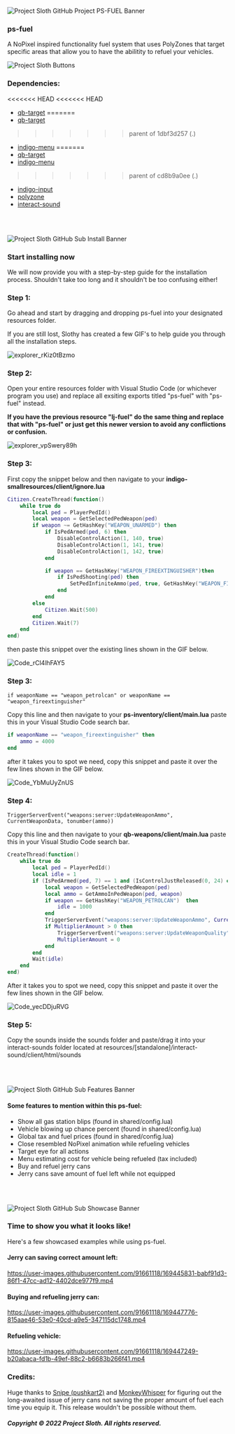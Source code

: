 ![Project Sloth GitHub Project PS-FUEL Banner](https://user-images.githubusercontent.com/91661118/169398756-5c1a49b8-e21c-4a06-baa6-7fcc793c34e3.png)

### ps-fuel
A NoPixel inspired functionality fuel system that uses PolyZones that target specific areas that allow you to have the abilitity to refuel your vehicles.

![Project Sloth Buttons](https://user-images.githubusercontent.com/91661118/169454003-488c8994-eec9-4b92-9b0c-f3a675be7d1b.png)

### Dependencies:
<<<<<<< HEAD
<<<<<<< HEAD
* [qb-target](https://github.com/BerkieBb/qb-target)
=======
* [qb-target](https://github.com/BerkieBb/qb-target)
>>>>>>> parent of 1dbf3d257 (.)
* [indigo-menu](https://github.com/qbcore-framework/indigo-menu)
=======
* [qb-target](https://github.com/BerkieBb/qb-target)
* [indigo-menu](https://github.com/qbcore-framework/indigo-menu)
>>>>>>> parent of cd8b9a0ee (.)
* [indigo-input](https://github.com/qbcore-framework/indigo-input)
* [polyzone](https://github.com/qbcore-framework/PolyZone)
* [interact-sound](https://github.com/qbcore-framework/interact-sound)

<br>
<br>

![Project Sloth GitHub Sub Install Banner](https://user-images.githubusercontent.com/91661118/169409382-9c2c1478-2c48-45a9-a3c6-e9167f741efc.png)


### Start installing now
We will now provide you with a step-by-step guide for the installation process. Shouldn't take too long and it shouldn't be too confusing either! 

### Step 1:
Go ahead and start by dragging and dropping ps-fuel into your designated resources folder.

If you are still lost, Slothy has created a few GIF's to help guide you through all the installation steps.

![explorer_rKiz0tBzmo](https://user-images.githubusercontent.com/91661118/169417369-59282006-7284-477d-853f-c29b108baa5d.gif)

### Step 2:
Open your entire resources folder with Visual Studio Code (or whichever program you use) and replace all exsiting exports titled "ps-fuel" with "ps-fuel" instead. 

**If you have the previous resource "lj-fuel" do the same thing and replace that with "ps-fuel" or just get this newer version to avoid any conflictions or confusion.**

![explorer_vpSwery89h](https://user-images.githubusercontent.com/91661118/169423238-99659010-718d-4d95-a73e-8aa2b232ebb4.gif)

### Step 3: 
First copy the snippet below and then navigate to your **indigo-smallresources/client/ignore.lua**

```lua
Citizen.CreateThread(function()
    while true do
        local ped = PlayerPedId()
        local weapon = GetSelectedPedWeapon(ped)
		if weapon ~= GetHashKey("WEAPON_UNARMED") then
			if IsPedArmed(ped, 6) then
				DisableControlAction(1, 140, true)
				DisableControlAction(1, 141, true)
				DisableControlAction(1, 142, true)
			end

			if weapon == GetHashKey("WEAPON_FIREEXTINGUISHER")then
				if IsPedShooting(ped) then
					SetPedInfiniteAmmo(ped, true, GetHashKey("WEAPON_FIREEXTINGUISHER"))
				end
			end
		else
			Citizen.Wait(500)
		end
        Citizen.Wait(7)
    end
end)
```

then paste this snippet over the existing lines shown in the GIF below.

![Code_rCl4lhFAY5](https://user-images.githubusercontent.com/91661118/169423678-9b55f693-de65-4e9d-b595-3a61ee31ca17.gif)

### Step 3:
```if weaponName == "weapon_petrolcan" or weaponName == "weapon_fireextinguisher"```

Copy this line and then navigate to your **ps-inventory/client/main.lua** paste this in your Visual Studio Code search bar.

```lua
if weaponName == "weapon_fireextinguisher" then
	ammo = 4000
end
```
after it takes you to spot we need, copy this snippet and paste it over the few lines shown in the GIF below.

![Code_YbMuUyZnUS](https://user-images.githubusercontent.com/91661118/169424450-5220ea12-24a4-4bcc-a7d2-c68950cb4d27.gif)

### Step 4:
```TriggerServerEvent("weapons:server:UpdateWeaponAmmo", CurrentWeaponData, tonumber(ammo))```

Copy this line and then navigate to your **qb-weapons/client/main.lua** paste this in your Visual Studio Code search bar.

```lua
CreateThread(function()
    while true do
        local ped = PlayerPedId()
        local idle = 1
        if (IsPedArmed(ped, 7) == 1 and (IsControlJustReleased(0, 24) or IsDisabledControlJustReleased(0, 24))) or IsPedShooting(PlayerPedId()) then
            local weapon = GetSelectedPedWeapon(ped)
            local ammo = GetAmmoInPedWeapon(ped, weapon)
            if weapon == GetHashKey("WEAPON_PETROLCAN")  then
                idle = 1000
            end
            TriggerServerEvent("weapons:server:UpdateWeaponAmmo", CurrentWeaponData, tonumber(ammo))
            if MultiplierAmount > 0 then
                TriggerServerEvent("weapons:server:UpdateWeaponQuality", CurrentWeaponData, MultiplierAmount)
                MultiplierAmount = 0
            end
        end
        Wait(idle)
    end
end)
```

After it takes you to spot we need, copy this snippet and paste it over the few lines shown in the GIF below.

![Code_yecDDjuRVG](https://user-images.githubusercontent.com/91661118/169425085-6eaeead9-9398-4ac0-8e0f-b6d116326e97.gif)

### Step 5:
Copy the sounds inside the sounds folder and paste/drag it into your interact-sounds folder located at resources/[standalone]/interact-sound/client/html/sounds

<br>
<br>

![Project Sloth GitHub Sub Features Banner](https://user-images.githubusercontent.com/91661118/169454782-7891d081-63b7-4e40-b26a-d995bd7c99bb.png)

#### Some features to mention within this ps-fuel:
* Show all gas station blips (found in shared/config.lua)
* Vehicle blowing up chance percent (found in shared/config.lua)
* Global tax and fuel prices (found in shared/config.lua)
* Close resembled NoPixel animation while refueling vehicles
* Target eye for all actions
* Menu estimating cost for vehicle being refueled (tax included)
* Buy and refuel jerry cans
* Jerry cans save amount of fuel left while not equipped

<br>
<br>

![Project Sloth GitHub Sub Showcase Banner](https://user-images.githubusercontent.com/91661118/169444909-e642a02d-5f74-4016-9044-f380150307ca.png)

### Time to show you what it looks like!
Here's a few showcased examples while using ps-fuel.

#### Jerry can saving correct amount left:
https://user-images.githubusercontent.com/91661118/169445831-babf91d3-86f1-47cc-ad12-4402dce977f9.mp4

#### Buying and refueling jerry can:
https://user-images.githubusercontent.com/91661118/169447776-815aae46-53e0-40cd-a9e5-347115dc1748.mp4

#### Refueling vehicle:
https://user-images.githubusercontent.com/91661118/169447249-b20abaca-fd1b-49ef-88c2-b6683b266f41.mp4


### Credits:
Huge thanks to [Snipe (pushkart2)](https://github.com/pushkart2) and [MonkeyWhisper](https://github.com/MonkeyWhisper) for figuring out the long-awaited issue of jerry cans not saving the proper amount of fuel each time you equip it. This release wouldn't be possible without them.

##### Copyright © 2022 Project Sloth. All rights reserved.
